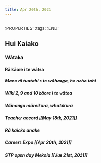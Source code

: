 ```yaml
---
title: Apr 20th, 2021
---
```


##
:PROPERTIES:
:tags: 
:END:
## Hui Kaiako
### Wātaka
#### Rā kāore i te wātea
##### Mane rā tuatahi o te wāhanga, he noho tahi
##### Wiki 2, 9 and 10 kāore i te wātea
##### Wānanga māreikura, whatukura
##### Teacher accord [[May 18th, 2021]]
##### Rā kaiako anake
##### Careers Expo [[Apr 20th, 2021]]
##### STP open day Mokoia [[Jun 21st, 2021]]
